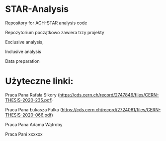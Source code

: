 # STAR-Analysis
Repository for AGH-STAR analysis code

Repozytorium początkowo zawiera trzy projekty

Exclusive analysis, 

Inclusive analysis 

Data preparation

# Użyteczne linki:

Praca Pana Rafała Sikory (https://cds.cern.ch/record/2747846/files/CERN-THESIS-2020-235.pdf)

Praca Pana Łukasza Fulka (https://cds.cern.ch/record/2724061/files/CERN-THESIS-2020-066.pdf)

Praca Pana Adama Wątroby

Praca Pani xxxxxx
